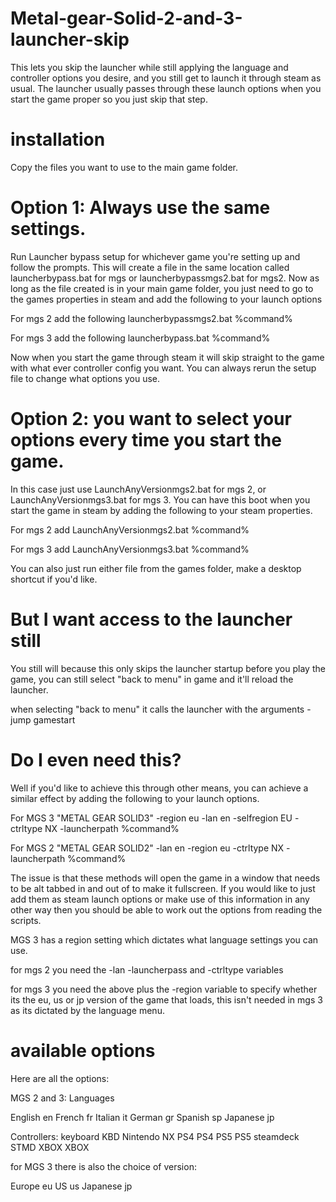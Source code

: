 # Metal-gear-Solid-2-and-3-launcher-skip
This lets you skip the launcher while still applying the language and controller options you desire, and you still get to launch it through steam as usual.
The launcher usually passes through these launch options when you start the game proper so you just skip that step.


# installation
Copy the files you want to use to the main game folder.

# Option 1: Always use the same settings.
Run Launcher bypass setup for whichever game you're setting up and follow the prompts.
This will create a file in the same location called launcherbypass.bat for mgs or launcherbypassmgs2.bat for mgs2.
Now as long as the file created is in your main game folder, you just need to go to the games properties in steam and add the following to your launch options

For mgs 2 add the following
launcherbypassmgs2.bat %command%

For mgs 3 add the following
launcherbypass.bat %command%

Now when you start the game through steam it will skip straight to the game with what ever controller config you want. You can always rerun the setup file to change what options you use.



# Option 2: you want to select your options every time you start the game.
In this case just use LaunchAnyVersionmgs2.bat for mgs 2, or LaunchAnyVersionmgs3.bat for mgs 3.
You can have this boot when you start the game in steam by adding the following to your steam properties.

For mgs 2 add
LaunchAnyVersionmgs2.bat %command%

For mgs 3 add
LaunchAnyVersionmgs3.bat %command%





You can also just run either file from the games folder, make a desktop shortcut if you'd like.

# But I want access to the launcher still
You still will because this only skips the launcher startup before you play the game, you can still select "back to menu" in game and it'll reload the launcher.

when selecting "back to menu" it calls the launcher with the arguments
-jump gamestart

# Do I even need this?
Well if you'd like to achieve this through other means, you can achieve a similar effect by adding the following to your launch options.

For MGS 3
"METAL GEAR SOLID3" -region eu -lan en -selfregion EU -ctrltype NX -launcherpath %command%

For MGS 2
"METAL GEAR SOLID2" -lan en -region eu -ctrltype NX -launcherpath %command%

The issue is that these methods will open the game in a window that needs to be alt tabbed in and out of to make it fullscreen.
If you would like to just add them as steam launch options or make use of this information in any other way then you should be able to work out the options from reading the scripts.

MGS 3 has a region setting which dictates what language settings you can use.

for mgs 2 you need the -lan -launcherpass and -ctrltype variables

for mgs 3 you need the above plus the -region variable to specify whether its the eu, us or jp version of the game that loads, this isn't needed in mgs 3 as its dictated by the language menu.




# available options
Here are all the options:

MGS 2 and 3:
Languages

English         en
French          fr
Italian         it
German          gr
Spanish         sp
Japanese        jp

Controllers:
keyboard        KBD
Nintendo        NX
PS4             PS4
PS5             PS5
steamdeck       STMD
XBOX            XBOX

for MGS 3 there is also the choice of version:

Europe          eu
US              us
Japanese        jp
